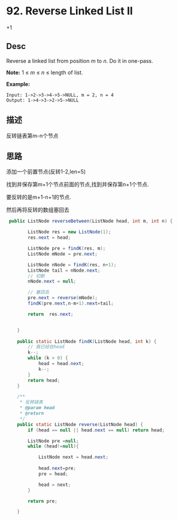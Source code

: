# 92. Reverse Linked List II
+1

## Desc

Reverse a linked list from position *m* to *n*. Do it in one-pass.

**Note:** 1 ≤ *m* ≤ *n* ≤ length of list.

**Example:**

```
Input: 1->2->3->4->5->NULL, m = 2, n = 4
Output: 1->4->3->2->5->NULL
```

## 描述

反转链表第m-n个节点



## 思路

添加一个前置节点(反转1-2,len=5)

找到并保存第m+1个节点前面的节点,找到并保存第n+1个节点.

要反转的是m+1-n+1的节点.

然后再将反转的数组塞回去

```java
 public ListNode reverseBetween(ListNode head, int m, int n) {

        ListNode res = new ListNode(1);
        res.next = head;

        ListNode pre = findK(res, m);
        ListNode mNode = pre.next;

        ListNode nNode = findK(res, n+1);
        ListNode tail = nNode.next;
        // 切断
        nNode.next = null;

        // 塞回去
        pre.next = reverse(mNode);
        findK(pre.next,n-m+1).next=tail;

        return  res.next;


    }
    
    public static ListNode findK(ListNode head, int k) {
        // 我已经在head
        k--;
        while (k > 0) {
            head = head.next;
            k--;
        }
        return head;
    }

    /**
     * 反转链表
     * @param head
     * @return
     */
    public static ListNode reverse(ListNode head) {
        if (head == null || head.next == null) return head;

        ListNode pre =null;
        while (head!=null){

            ListNode next = head.next;
            
            head.next=pre;
            pre = head;

            head = next;
        }

        return pre;

    }
```

